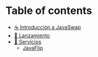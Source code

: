 # Table of contents

* [☕ Introducción a JavaSwap](README.md)
* [🚀  Lanzamiento](lanzamiento.md)
* [🤠  Servicios](servicios/README.md)
  * [JavaFlip](servicios/javaflip.md)

